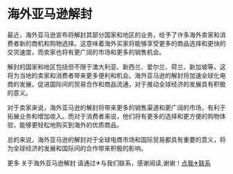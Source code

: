 # 海外亚马逊解封

最近，海外亚马逊宣布将解封其部分国家和地区的业务，给予了许多海外卖家和消费者新的商机和购物选择。这意味着海外买家将能够享受更多的商品选择和更快的交货速度，而卖家也将有更广阔的市场和更多的销售机会。

解封的国家和地区包括但不限于澳大利亚、新西兰、爱尔兰、荷兰、新加坡等，这将为当地的卖家和消费者带来更多便利和机会。海外亚马逊的解封将加速全球化电商的发展，促进国际间的贸易合作和商品流通，对于推动全球经济的发展具有积极的意义。

对于卖家来说，海外亚马逊的解封将带来更多的销售渠道和更广阔的市场，有利于拓展业务和增加收入。而对于消费者来说，他们将有更多的选择和更方便的购物体验，能够更轻松地购买到海外的优质商品。

总的来说，海外亚马逊的解封对于全球电商市场和国际贸易都具有重要的意义，将为全球经济的发展和国际间的合作带来积极的影响。

更多 关于海外亚马逊解封 请通过✈与我们联系，感谢阅读,谢谢！[点我✈联系](https://a.k02.cc)
